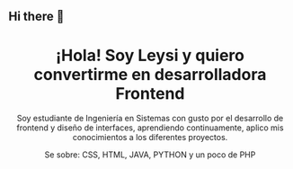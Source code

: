 ## Hi there 👋
<div align="center">
<h1 align="center">¡Hola! Soy Leysi y quiero convertirme en desarrolladora Frontend </h1>
</div>

<div align="center">
<p align="center">Soy estudiante de Ingeniería en Sistemas con gusto por el desarrollo de frontend y diseño de interfaces, aprendiendo continuamente, aplico mis conocimientos a los diferentes proyectos. </p>

<p>Se sobre: CSS, HTML, JAVA, PYTHON y un poco de PHP</p>

<div align="center>
  
</div>
<!--
**lajpuac/lajpuac** is a ✨ _special_ ✨ repository because its `README.md` (this file) appears on your GitHub profile.

Here are some ideas to get you started:

- 🔭 I’m currently working on ...
- 🌱 I’m currently learning ...
- 👯 I’m looking to collaborate on ...
- 🤔 I’m looking for help with ...
- 💬 Ask me about ...
- 📫 How to reach me: ...
- 😄 Pronouns: ...
- ⚡ Fun fact: ...
-->
